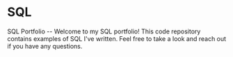 # SQL
SQL Portfolio -- 
Welcome to my SQL portfolio! This code repository contains examples of SQL I've written. Feel free to take a look and reach out if you have any questions.
